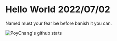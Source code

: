 # Hello World 2022/07/02

Named must your fear be before banish it you can.

![PoyChang's github stats](https://github-readme-stats.vercel.app/api?username=poychang&show_icons=true&theme=dracula)

